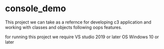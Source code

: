 # console_demo

This project we can take as a refernce for developing c3 application and working with classes and objects following oops features.

for running this project we require
VS studio 2019 or later
OS Windows 10 or later
